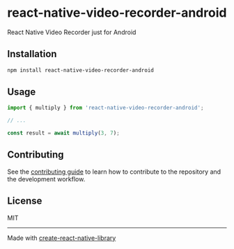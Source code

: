 # react-native-video-recorder-android

React Native Video Recorder just for Android

## Installation

```sh
npm install react-native-video-recorder-android
```

## Usage

```js
import { multiply } from 'react-native-video-recorder-android';

// ...

const result = await multiply(3, 7);
```

## Contributing

See the [contributing guide](CONTRIBUTING.md) to learn how to contribute to the repository and the development workflow.

## License

MIT

---

Made with [create-react-native-library](https://github.com/callstack/react-native-builder-bob)
